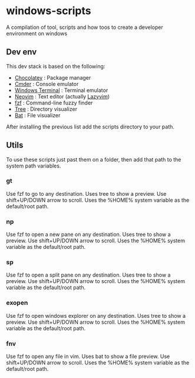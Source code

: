 # windows-scripts
A compilation of tool, scripts and how toos to create a developer environment on windows

## Dev env

This dev stack is based on the following:

- [Chocolatey](https://community.chocolatey.org/) : Package manager
- [Cmder](https://cmder.app/) : Console emulator
- [Windows Terminal](https://learn.microsoft.com/en-us/windows/terminal/install) : Terminal emulator
- [Neovim](https://neovim.io/) : Text editor (actually [Lazyvim](https://www.lazyvim.org/))
- [fzf](https://community.chocolatey.org/packages/fzf) : Command-line fuzzy finder
- [Tree](https://community.chocolatey.org/packages/tree) :  Directory visualizer
- [Bat](https://community.chocolatey.org/packages/bat) : File visualizer

After installing the previous list add the scripts directory to your path.

 ## Utils

To use these scripts just past them on a folder, then add that path to the system path variables.

### gt

Use fzf to go to any destination.
Uses tree to show a preview. Use shift+UP/DOWN arrow to scroll.
Uses the %HOME% system variable as the default/root path.

### np

Use fzf to open a new pane on any destination.
Uses tree to show a preview. Use shift+UP/DOWN arrow to scroll.
Uses the %HOME% system variable as the default/root path.

### sp

Use fzf to open a split pane on any destination.
Uses tree to show a preview. Use shift+UP/DOWN arrow to scroll.
Uses the %HOME% system variable as the default/root path.

### exopen

Use fzf to open windows explorer on any destination.
Uses tree to show a preview. Use shift+UP/DOWN arrow to scroll.
Uses the %HOME% system variable as the default/root path.

### fnv

Use fzf to open any file in vim.
Uses bat to show a file preview. Use shift+UP/DOWN arrow to scroll.
Uses the %HOME% system variable as the default/root path.
